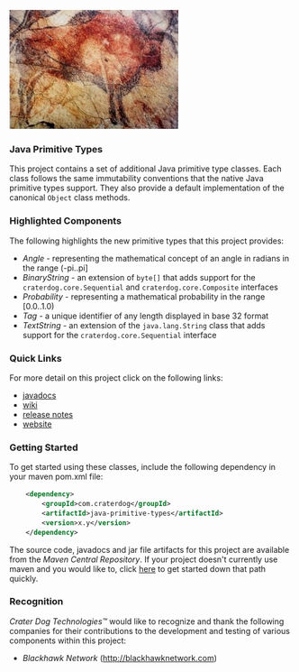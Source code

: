 ![Java Primitive Types](https://github.com/craterdog/java-primitive-types/blob/master/docs/images/CavePainting.jpg)

### Java Primitive Types
This project contains a set of additional Java primitive type classes. Each class follows the same immutability
conventions that the native Java primitive types support. They also provide a default implementation
of the canonical `Object` class methods.

### Highlighted Components
The following highlights the new primitive types that this project provides:

 * *Angle* - representing the mathematical concept of an angle in radians in the range (-pi..pi]
 * *BinaryString* - an extension of `byte[]` that adds support for the `craterdog.core.Sequential` and
`craterdog.core.Composite` interfaces
 * *Probability* - representing a mathematical probability in the range [0.0..1.0)
 * *Tag* - a unique identifier of any length displayed in base 32 format
 * *TextString* - an extension of the `java.lang.String` class that adds support for the `craterdog.core.Sequential`
interface

### Quick Links
For more detail on this project click on the following links:

 * [javadocs](http://craterdog.github.io/java-primitive-types/latest/index.html)
 * [wiki](https://github.com/craterdog/java-primitive-types/wiki)
 * [release notes](https://github.com/craterdog/java-primitive-types/wiki/Releases)
 * [website](http://craterdog.com)

### Getting Started
To get started using these classes, include the following dependency in your maven pom.xml file:

```xml
    <dependency>
        <groupId>com.craterdog</groupId>
        <artifactId>java-primitive-types</artifactId>
        <version>x.y</version>
    </dependency>
```

The source code, javadocs and jar file artifacts for this project are available from the
*Maven Central Repository*. If your project doesn't currently use maven and you would like to,
click [here](https://github.com/craterdog/maven-parent-poms) to get started down that path quickly.

### Recognition
*Crater Dog Technologies™* would like to recognize and thank the following
companies for their contributions to the development and testing of various
components within this project:

 * *Blackhawk Network* (http://blackhawknetwork.com)

